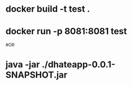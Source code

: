 # docker build -t test .
# docker run -p 8081:8081 test

#OR

# java -jar ./dhateapp-0.0.1-SNAPSHOT.jar
